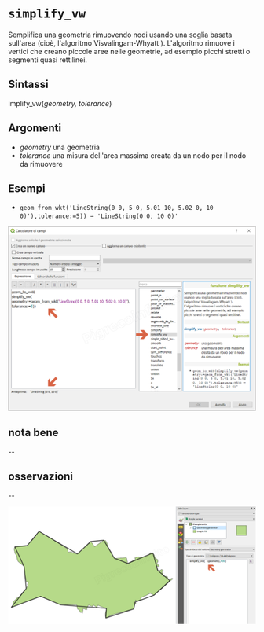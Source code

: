 # `simplify_vw`

Semplifica una geometria rimuovendo nodi usando una soglia basata sull'area (cioè, l'algoritmo Visvalingam-Whyatt ). L'algoritmo rimuove i vertici che creano piccole aree nelle geometrie, ad esempio picchi stretti o segmenti quasi rettilinei.

## Sintassi

implify_vw(_geometry, tolerance_)

## Argomenti

* _geometry_ una geometria
* _tolerance_ una misura dell'area massima creata da un nodo per il nodo da rimuovere


## Esempi

* `geom_from_wkt('LineString(0 0, 5 0, 5.01 10, 5.02 0, 10 0)'),tolerance:=5)) → 'LineString(0 0, 10 0)'`

![](/img/geometria/simplify_vw/simplify_vw1.png)

## nota bene

--

## osservazioni

--

![](/img/geometria/simplify_vw/simplify_vw2.png)